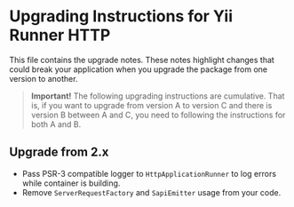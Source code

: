 # Upgrading Instructions for Yii Runner HTTP

This file contains the upgrade notes. These notes highlight changes that could break your
application when you upgrade the package from one version to another.

> **Important!** The following upgrading instructions are cumulative. That is, if you want
> to upgrade from version A to version C and there is version B between A and C, you need
> to following the instructions for both A and B.

## Upgrade from 2.x

- Pass PSR-3 compatible logger to `HttpApplicationRunner` to log errors while container is building.
- Remove `ServerRequestFactory` and `SapiEmitter` usage from your code.
